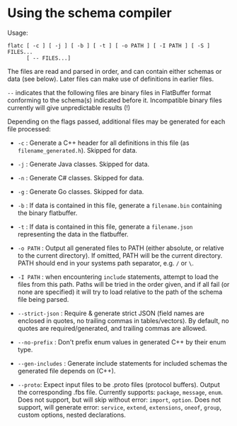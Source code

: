 # Using the schema compiler

Usage:

    flatc [ -c ] [ -j ] [ -b ] [ -t ] [ -o PATH ] [ -I PATH ] [ -S ] FILES...
          [ -- FILES...]

The files are read and parsed in order, and can contain either schemas
or data (see below). Later files can make use of definitions in earlier
files.

`--` indicates that the following files are binary files in
FlatBuffer format conforming to the schema(s) indicated before it.
Incompatible binary files currently will give unpredictable results (!)

Depending on the flags passed, additional files may
be generated for each file processed:

-   `-c` : Generate a C++ header for all definitions in this file (as
    `filename_generated.h`). Skipped for data.

-   `-j` : Generate Java classes. Skipped for data.

-   `-n` : Generate C# classes. Skipped for data.

-   `-g` : Generate Go classes. Skipped for data.

-   `-b` : If data is contained in this file, generate a
    `filename.bin` containing the binary flatbuffer.

-   `-t` : If data is contained in this file, generate a
    `filename.json` representing the data in the flatbuffer.

-   `-o PATH` : Output all generated files to PATH (either absolute, or
    relative to the current directory). If omitted, PATH will be the
    current directory. PATH should end in your systems path separator,
    e.g. `/` or `\`.

-   `-I PATH` : when encountering `include` statements, attempt to load the
    files from this path. Paths will be tried in the order given, and if all
    fail (or none are specified) it will try to load relative to the path of
    the schema file being parsed.

-   `--strict-json` : Require & generate strict JSON (field names are enclosed
    in quotes, no trailing commas in tables/vectors). By default, no quotes are
    required/generated, and trailing commas are allowed.

-   `--no-prefix` : Don't prefix enum values in generated C++ by their enum
    type.

-   `--gen-includes` : Generate include statements for included schemas the
    generated file depends on (C++).

-   `--proto`: Expect input files to be .proto files (protocol buffers).
    Output the corresponding .fbs file.
    Currently supports: `package`, `message`, `enum`.
    Does not support, but will skip without error: `import`, `option`.
    Does not support, will generate error: `service`, `extend`, `extensions`,
    `oneof`, `group`, custom options, nested declarations.
